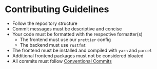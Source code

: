 # Contributing Guidelines

-   Follow the repository structure
-   Commit messages must be descriptive and concise
-   Your code must be formatted with the respective formatter(s)
    -   The frontend must use our `prettier` config
    -   The backend must use `rustfmt`
-   The frontend must be installed and compiled with `yarn` and `parcel`
-   Additional frontend packages must not be considered bloated
-   All commits must follow [Conventional Commits](https://marketplace.visualstudio.com/items?itemName=vivaxy.vscode-conventional-commits)
